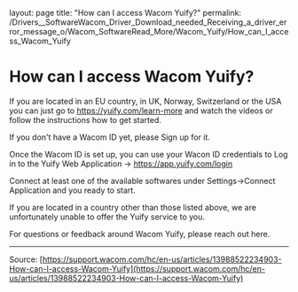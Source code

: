 layout: page
title: "How can I access Wacom Yuify?"
permalink: /Drivers__SoftwareWacom_Driver_Download_needed_Receiving_a_driver_error_message_o/Wacom_SoftwareRead_More/Wacom_Yuify/How_can_I_access_Wacom_Yuify

# How can I access Wacom Yuify?

If you are located in an EU country, in UK, Norway, Switzerland or the USA you can just go to https://yuify.com/learn-more and watch the videos or follow the instructions how to get started.



If you don't have a Wacom ID yet, please Sign up for it.





Once the Wacom ID is set up, you can use your Wacon ID credentials to Log in to the Yuify Web Application -> https://app.yuify.com/login


Connect at least one of the available softwares under Settings->Connect Application and you ready to start.


If you are located in a country other than those listed above, we are unfortunately unable to offer the Yuify service to you.


For questions or feedback around Wacom Yuify, please reach out here.

---
Source: [https://support.wacom.com/hc/en-us/articles/13988522234903-How-can-I-access-Wacom-Yuify](https://support.wacom.com/hc/en-us/articles/13988522234903-How-can-I-access-Wacom-Yuify)
